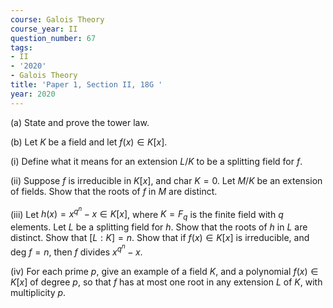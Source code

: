 ```yaml
---
course: Galois Theory
course_year: II
question_number: 67
tags:
- II
- '2020'
- Galois Theory
title: 'Paper 1, Section II, 18G '
year: 2020
---
```




(a) State and prove the tower law.

(b) Let $K$ be a field and let $f(x) \in K[x]$.

(i) Define what it means for an extension $L / K$ to be a splitting field for $f$.

(ii) Suppose $f$ is irreducible in $K[x]$, and char $K=0$. Let $M / K$ be an extension of fields. Show that the roots of $f$ in $M$ are distinct.

(iii) Let $h(x)=x^{q^{n}}-x \in K[x]$, where $K=F_{q}$ is the finite field with $q$ elements. Let $L$ be a splitting field for $h$. Show that the roots of $h$ in $L$ are distinct. Show that $[L: K]=n$. Show that if $f(x) \in K[x]$ is irreducible, and deg $f=n$, then $f$ divides $x^{q^{n}}-x$.

(iv) For each prime $p$, give an example of a field $K$, and a polynomial $f(x) \in K[x]$ of degree $p$, so that $f$ has at most one root in any extension $L$ of $K$, with multiplicity $p$.